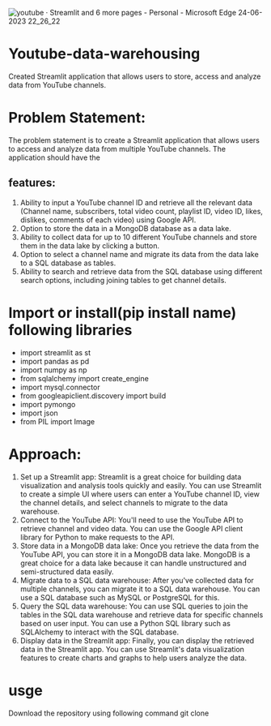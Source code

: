 ![youtube · Streamlit and 6 more pages - Personal - Microsoft​ Edge 24-06-2023 22_26_22](https://github.com/ImBharatkumar/Youtube-data-warehousing/assets/118038590/7811ba25-a7f0-4ab2-ad69-b70c2a83dcb0)


# Youtube-data-warehousing
Created  Streamlit application that allows users to store, access and analyze data from YouTube channels. 


# Problem Statement:
The problem statement is to create a Streamlit application that allows users to access
and analyze data from multiple YouTube channels. The application should have the

## features:
1. Ability to input a YouTube channel ID and retrieve all the relevant data
(Channel name, subscribers, total video count, playlist ID, video ID, likes,
dislikes, comments of each video) using Google API.
2. Option to store the data in a MongoDB database as a data lake.
3. Ability to collect data for up to 10 different YouTube channels and store them in
the data lake by clicking a button.
4. Option to select a channel name and migrate its data from the data lake to a
SQL database as tables.
5. Ability to search and retrieve data from the SQL database using different
search options, including joining tables to get channel details.

# Import or install(pip install name) following libraries
* import streamlit as st
* import pandas as pd
* import numpy as np
* from sqlalchemy import create_engine
* import mysql.connector
* from googleapiclient.discovery import build
* import pymongo
* import json
* from PIL import Image

# Approach:
1. Set up a Streamlit app: Streamlit is a great choice for building data
visualization and analysis tools quickly and easily. You can use Streamlit to
create a simple UI where users can enter a YouTube channel ID, view the
channel details, and select channels to migrate to the data warehouse.
2. Connect to the YouTube API: You'll need to use the YouTube API to retrieve
channel and video data. You can use the Google API client library for Python to
make requests to the API.
3. Store data in a MongoDB data lake: Once you retrieve the data from the
YouTube API, you can store it in a MongoDB data lake. MongoDB is a great
choice for a data lake because it can handle unstructured and semi-structured
data easily.
4. Migrate data to a SQL data warehouse: After you've collected data for
multiple channels, you can migrate it to a SQL data warehouse. You can use a
SQL database such as MySQL or PostgreSQL for this.
5. Query the SQL data warehouse: You can use SQL queries to join the tables
in the SQL data warehouse and retrieve data for specific channels based on
user input. You can use a Python SQL library such as SQLAlchemy to interact
with the SQL database.
6. Display data in the Streamlit app: Finally, you can display the retrieved data
in the Streamlit app. You can use Streamlit's data visualization features to
create charts and graphs to help users analyze the data.

# usge
Download the repository using following command
git clone 
